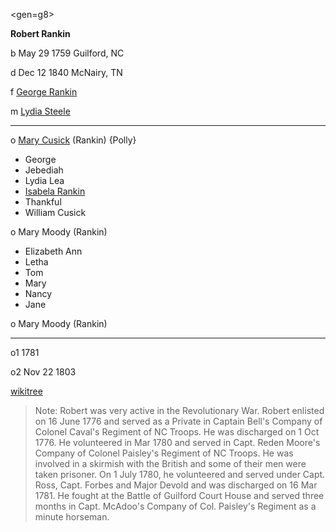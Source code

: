 <gen=g8>

<b>Robert Rankin</b>

b May 29 1759 Guilford, NC

d Dec 12 1840 McNairy, TN

f [George Rankin](../g9/george_rankin.md)

m [Lydia Steele](../g9/lydia_steele.md)

<hr>

o [Mary Cusick](../g8/mary_cusick.md) (Rankin) {Polly}

- George
- Jebediah
- Lydia Lea
- [Isabela Rankin](../g7/isabela_rankin.md)
- Thankful
- William Cusick

o Mary Moody (Rankin)

- Elizabeth Ann
- Letha
- Tom
- Mary
- Nancy
- Jane

o Mary Moody (Rankin)

<hr>

o1 1781

o2 Nov 22 1803

[wikitree](https://www.wikitree.com/wiki/Rankin-188)

> Note: Robert was very active in the Revolutionary War. Robert enlisted on 16 June 1776 and served as a Private in Captain Bell's Company of Colonel Caval's Regiment of NC Troops. He was discharged on 1 Oct 1776. He volunteered in Mar 1780 and served in Capt. Reden Moore's Company of Colonel Paisley's Regiment of NC Troops. He was involved in a skirmish with the British and some of their men were taken prisoner. On 1 July 1780, he volunteered and served under Capt. Ross, Capt. Forbes and Major Devold and was discharged on 16 Mar 1781. He fought at the Battle of Guilford Court House and served three months in Capt. McAdoo's Company of Col. Paisley's Regiment as a minute horseman.
